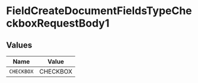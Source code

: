 # FieldCreateDocumentFieldsTypeCheckboxRequestBody1


## Values

| Name       | Value      |
| ---------- | ---------- |
| `CHECKBOX` | CHECKBOX   |